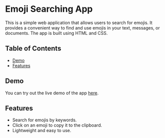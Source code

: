 # Emoji Searching App

This is a simple web application that allows users to search for emojis. It provides a convenient way to find and use emojis in your text, messages, or documents. The app is built using HTML and CSS.

## Table of Contents

- [Demo](#demo)
- [Features](#features)

## Demo

You can try out the live demo of the app [here](https://shailendrashailendra7571.github.io/emoji-Searching-App/).

## Features

- Search for emojis by keywords.
- Click on an emoji to copy it to the clipboard.
- Lightweight and easy to use.

